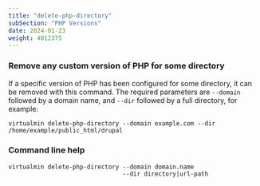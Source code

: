 ```yaml
---
title: "delete-php-directory"
subSection: "PHP Versions"
date: 2024-01-23
weight: 4012375
---
```


### Remove any custom version of PHP for some directory

If a specific version of PHP has been configured for some directory, it can be removed with this command. The required parameters are `--domain` followed by a domain name, and `--dir` followed by a full directory, for example:

```text
virtualmin delete-php-directory --domain example.com --dir /home/example/public_html/drupal
```

### Command line help

```text
virtualmin delete-php-directory --domain domain.name
                                --dir directory|url-path
```
